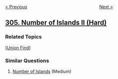 <!--|This file generated by command(leetcode description); DO NOT EDIT.    |-->
<!--+----------------------------------------------------------------------+-->
<!--|@author    openset <openset.wang@gmail.com>                           |-->
<!--|@link      https://github.com/openset                                 |-->
<!--|@home      https://github.com/openset/leetcode                        |-->
<!--+----------------------------------------------------------------------+-->

[< Previous](https://github.com/openset/leetcode/tree/master/problems/range-sum-query-2d-immutable "Range Sum Query 2D - Immutable")
　　　　　　　　　　　　　　　　
[Next >](https://github.com/openset/leetcode/tree/master/problems/additive-number "Additive Number")

## [305. Number of Islands II (Hard)](https://leetcode.com/problems/number-of-islands-ii "岛屿数量 II")



### Related Topics
  [[Union Find](https://github.com/openset/leetcode/tree/master/tag/union-find/README.md)]

### Similar Questions
  1. [Number of Islands](https://github.com/openset/leetcode/tree/master/problems/number-of-islands) (Medium)
